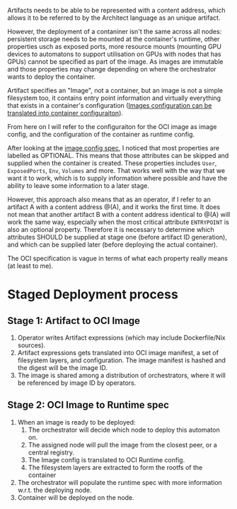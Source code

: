 Artifacts needs to be able to be represented with a content address, which allows it to be referred to by the Architect language as an unique artifact.

However, the deployment of a contaniner isn't the same across all nodes: persistent storage needs to be mounted at the container's runtime, other properties usch as exposed ports, more resource mounts (mounting GPU devices to automatons to support utilisation on GPUs with nodes that has GPUs) cannot be specified as part of the image. As images are immutable and those properties may change depending on where the orchestrator wants to deploy the container.

Artifact specifies an "Image", not a container, but an image is not a simple filesystem too, it contains entry point information and virtually everything that exists in a container's configuration ([Images configuration can be translated into container configuraiton](https://github.com/opencontainers/image-spec/blob/master/conversion.md)).

From here on I will refer to the configuraiton for the OCI image as image config, and the configuration of the container as runtime config.

After looking at the [image config spec](https://github.com/opencontainers/image-spec/blob/master/config.md), I noticed that most properties are labelled as OPTIONAL. This means that those attributes can be skipped and supplied when the container is created. These properties includes `User`, `ExposedPorts`, `Env`, `Volumes` and more. That works well with the way that we want it to work, which is to supply information where possible and have the ability to leave some information to a later stage.

However, this approach also means that as an operator, if I refer to an artifact A with a content address @(A), and it works the first time. It does not mean that another artifact B with a content address identical to @(A) will work the same way, especially when the most critical attribute `ENTRYPOINT` is also an optional property. Therefore it is necessary to determine which attributes SHOULD be supplied at stage one (before artifact ID generation), and which can be supplied later (before deploying the actual container).

The OCI specification is vague in terms of what each property really means (at least to me). 

# Staged Deployment process
## Stage 1: Artifact to OCI Image
1. Operator writes Artifact expressions (which may include Dockerfile/Nix sources).
2. Artifact expressions gets translated into OCI image manifest, a set of filesystem layers, and configuration. The image manifest is hashed and the digest will be the image ID.
3. The image is shared among a distribution of orchestrators, where it will be referenced by image ID by operators.

## Stage 2: OCI Image to Runtime spec
1. When an image is ready to be deployed:
	1. The orchestrator will decide which node to deploy this automaton on.
	2. The assigned node will pull the image from the closest peer, or a central registry.
	3. The Image config is translated to OCI Runtime config.
	4. The filesystem layers are extracted to form the rootfs of the container
2. The orchestrator will populate the runtime spec with more information w.r.t. the deploying node.
3. Container will be deployed on the node.

